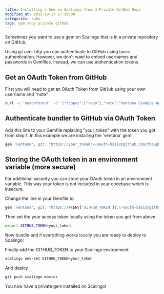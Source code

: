 ```yaml
---
title: Installing a Gem on Scalingo from a Private GitHub Repo
modified_at: 2015-10-17 17:39:00
categories: ruby
tags: gem ruby private github
---
```


Sometimes you want to use a gem on Scalingo that is in a private repository on GitHub.

Using git over http you can authenticate to GitHub using basic authentication. However, we don't want to embed usernames and passwords in Gemfiles. Instead, we can use authentication tokens.

## Get an OAuth Token from  GitHub 

First you will need to get an OAuth Token from GitHub using your own username and "note"

```bash
curl -u 'masonforest' -d '{"scopes":["repo"],"note":"Ventana Example App"}' https://api.github.com/authorizations
```

## Authenticate bundler to GitHub via OAuth Token

Add this line to your Gemfile replacing "your_token" with the token you got from step 1. In this example we are installing the 'ventana' gem:

```ruby
gem 'ventana', git: "https://your_token:x-oauth-basic@github.com/thoughtbot/ventana.git"
```

## Storing the OAuth token in an environment variable (more secure)

For additional security you can store your OAuth token in an environment variable. This way your token is not included in your codebase which is insecure.

Change the line in your Gemfile to

```ruby
gem 'ventana', git: "https://#{ENV['GITHUB_TOKEN']}:x-oauth-basic@github.com/thoughtbot/ventana.git"
```

Then set the your access token locally using the token you got from above:

```bash
export GITHUB_TOKEN=your_token
```

Now bundle and if everything works locally you are ready to deploy to Scalingo!

Finally add the GITHUB_TOKEN to your Scalingo environment

```bash
scalingo env-set GITHUB_TOKEN=your_token
```

And deploy

```bash
git push scalingo master
```

You now have a private gem installed on Scalingo!
